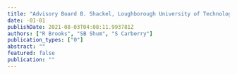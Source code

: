 ```yaml
---
title: "Advisory Board B. Shackel, Loughborough University of Technology, UK M. Musen, Stanford University School of Medicine, USA JM Carroll, Virginia Polytechnic Institute and State …"
date: -01-01
publishDate: 2021-08-03T04:08:11.993781Z
authors: ["R Brooks", "SB Shum", "S Carberry"]
publication_types: ["0"]
abstract: ""
featured: false
publication: ""
---
```


